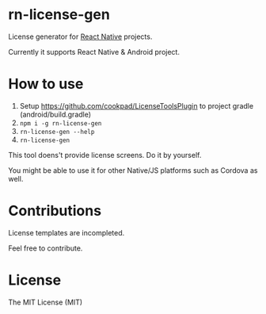 # rn-license-gen

License generator for [React Native](https://facebook.github.io/react-native/) projects.

Currently it supports React Native & Android project.

# How to use

1. Setup https://github.com/cookpad/LicenseToolsPlugin to project gradle (android/build.gradle)
1. `npm i -g rn-license-gen`
1. `rn-license-gen --help`
1. `rn-license-gen`

This tool doens't provide license screens. Do it by yourself.

You might be able to use it for other Native/JS platforms such as Cordova as well.

# Contributions

License templates are incompleted.

Feel free to contribute.

# License

The MIT License (MIT)

